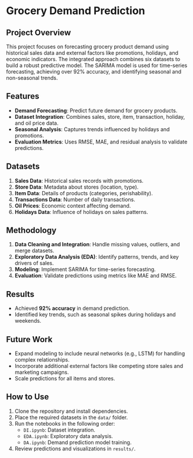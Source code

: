 # Grocery Demand Prediction

## Project Overview
This project focuses on forecasting grocery product demand using historical sales data and external factors like promotions, holidays, and economic indicators. The integrated approach combines six datasets to build a robust predictive model. The SARIMA model is used for time-series forecasting, achieving over 92% accuracy, and identifying seasonal and non-seasonal trends.

## Features
- **Demand Forecasting**: Predict future demand for grocery products.
- **Dataset Integration**: Combines sales, store, item, transaction, holiday, and oil price data.
- **Seasonal Analysis**: Captures trends influenced by holidays and promotions.
- **Evaluation Metrics**: Uses RMSE, MAE, and residual analysis to validate predictions.

## Datasets
1. **Sales Data**: Historical sales records with promotions.
2. **Store Data**: Metadata about stores (location, type).
3. **Item Data**: Details of products (categories, perishability).
4. **Transactions Data**: Number of daily transactions.
5. **Oil Prices**: Economic context affecting demand.
6. **Holidays Data**: Influence of holidays on sales patterns.

## Methodology
1. **Data Cleaning and Integration**: Handle missing values, outliers, and merge datasets.
2. **Exploratory Data Analysis (EDA)**: Identify patterns, trends, and key drivers of sales.
3. **Modeling**: Implement SARIMA for time-series forecasting.
4. **Evaluation**: Validate predictions using metrics like MAE and RMSE.

## Results
- Achieved **92% accuracy** in demand prediction.
- Identified key trends, such as seasonal spikes during holidays and weekends.

## Future Work
- Expand modeling to include neural networks (e.g., LSTM) for handling complex relationships.
- Incorporate additional external factors like competing store sales and marketing campaigns.
- Scale predictions for all items and stores.

## How to Use
1. Clone the repository and install dependencies.
2. Place the required datasets in the `data/` folder.
3. Run the notebooks in the following order:
   - `DI.ipynb`: Dataset integration.
   - `EDA.ipynb`: Exploratory data analysis.
   - `DA.ipynb`: Demand prediction model training.
4. Review predictions and visualizations in `results/`.
